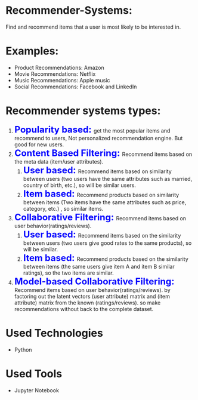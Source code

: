 # Recommender-Systems: 
Find and recommend items that a user is most likely to be interested in.
# Examples:
<ul>
 <li> Product Recommendations: Amazon </li>
 <li> Movie Recommendations: Netflix </li>
 <li> Music Recommendations: Apple music </li>
  <li> Social Recommendations: Facebook and LinkedIn </li>
</ul>

# Recommender systems types: 
<ol>
<li>
  <font size="5" color="blue"><Strong>Popularity based: </Strong></font>get the most popular items and recommend to users, Not personalized recommendation engine. But good for new users.
</li>
 <li>
   <font size="5" color="blue"><Strong>Content Based Filtering: </Strong></font>Recommend items based on the meta data (item/user attributes).
   <ol>
<li>
  <font size="5" color="blue"><Strong>User based: </Strong></font>Recommend items based on similarity between users (two users have the same attributes such as married, country of birth, etc.), so will be similar users.
</li>
 <li>
   <font size="5" color="blue"><Strong>Item based: </Strong></font>Recommend products based on similarity between items (Two items have the same attributes such as price, category, etc.) , so similar items.
</li>
</ol>
</li>
  <li>
      <font size="5" color="blue"><Strong>Collaborative Filtering: </Strong></font> Recommend items based on user behavior(ratings/reviews).
   <ol>
<li>
  <font size="5" color="blue"><Strong>User based: </Strong></font>Recommend items based on the similarity between users (two users give good rates to the same products), so will be similar.
</li>
 <li>
   <font size="5" color="blue"><Strong>Item based: </Strong></font>Recommend products based on the similarity between items (the same users give item A and item B similar ratings), so the two items are similar.
</li>
</ol>
</li>
<li>
  <font size="5" color="blue"><Strong>Model-based Collaborative Filtering: </Strong></font>Recommend items based on user behavior(ratings/reviews). by factoring out the latent vectors (user attribute) matrix and (item attribute) matrix from the known (ratings/reviews). so make recommendations without back to the complete dataset.
</li>
</ol>

# Used Technologies
<ul><li>Python</li></ul>

# Used Tools
<ul><li>Jupyter Notebook</li></ul>
